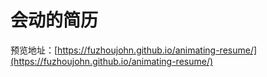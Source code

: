 # 会动的简历

预览地址：[https://fuzhoujohn.github.io/animating-resume/](https://fuzhoujohn.github.io/animating-resume/)
